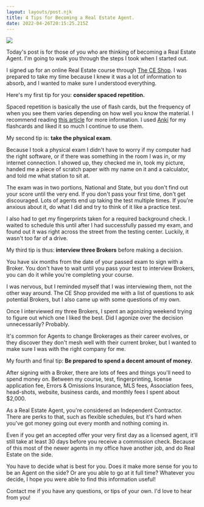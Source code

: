 ```yaml
---
layout: layouts/post.njk
title: 4 Tips for Becoming a Real Estate Agent.
date: 2022-04-26T20:15:25.215Z
---
```

![](/images/4-tips-for-becoming-a-real-estate-agent.png)

Today's post is for those of you who are thinking of becoming a Real Estate Agent. I'm going to walk you through the steps I took when I started out.

I signed up for an online Real Estate course through [The CE Shop](https://www.theceshop.com/). I was prepared to take my time because I knew it was a lot of information to absorb, and I wanted to make sure I understood everything.

Here's my first tip for you: **consider spaced repetition.**

Spaced repetition is basically the use of flash cards, but the frequency of when you see them varies depending on how well you know the material. I recommend reading [this article](https://ncase.me/remember/) for more information. I used [Anki](https://apps.ankiweb.net/) for my flashcards and liked it so much I continue to use them.

My second tip is: **take the physical exam**.

Because I took a physical exam I didn't have to worry if my computer had the right software, or if there was something in the room I was in, or my internet connection. I showed up, they checked me in, took my picture, handed me a piece of scratch paper with my name on it and a calculator, and told me what station to sit at.

The exam was in two portions, National and State, but you don't find out your score until the very end. If you don't pass your first time, don't get discouraged. Lots of agents end up taking the test multiple times. If you're anxious about it, do what I did and try to think of it like a practice test. 

I also had to get my fingerprints taken for a required background check. I waited to schedule this until after I had successfully passed my exam, and found out it was right across the street from the testing center. Luckily, it wasn't too far of a drive.

My third tip is thus: **interview three Brokers** before making a decision. 

You have six months from the date of your passed exam to sign with a Broker. You don't have to wait until you pass your test to interview Brokers, you can do it while you're completing your course.

I was nervous, but I reminded myself that I was interviewing them, not the other way around. The CE Shop provided me with a list of questions to ask potential Brokers, but I also came up with some questions of my own. 

Once I interviewed my three Brokers, I spent an agonizing weekend trying to figure out which one I liked the best. Did I agonize over the decision unnecessarily? Probably.

It's common for Agents to change Brokerages as their career evolves, or they discover they don't mesh well with their current broker, but I wanted to make sure I was with the right company for me.

My fourth and final tip: **Be prepared to spend a decent amount of money.**

After signing with a Broker, there are lots of fees and things you'll need to spend money on. Between my course, test, fingerprinting, license application fee, Errors & Omissions Insurance, MLS fees, Association fees, head-shots, website, business cards, and monthly fees I spent about $2,000. 

As a Real Estate Agent, you're considered an Independent Contractor. There are perks to that, such as flexible schedules, but it's hard when you've got money going out every month and nothing coming in. 

Even if you get an accepted offer your very first day as a licensed agent, it'll still take at least 30 days before you receive a commission check. Because of this most of the newer agents in my office have another job, and do Real Estate on the side.

You have to decide what is best for you. Does it make more sense for you to be an Agent on the side? Or are you able to go at it full time? Whatever you decide, I hope you were able to find this information useful!

Contact me if you have any questions, or tips of your own. I'd love to hear from you!